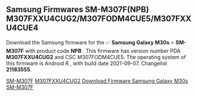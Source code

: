 <h2>Samsung Firmwares SM-M307F(NPB) M307FXXU4CUG2/M307FODM4CUE5/M307FXXU4CUE4</h2>
Download the Samsung firmware for the ✅ <strong>Samsung Galaxy M30s </strong> ⭐ <strong>SM-M307F</strong> with product code <strong>NPB</strong> . This firmware has version number PDA <strong>M307FXXU4CUG2</strong> and CSC M307FODM4CUE5. The operating system of this firmware is Android R , with build date 2021-09-07. Changelist <strong>21183555</strong>.


[SM-M307F](https://samfirm.shop/samsung/model/SM-M307F)
[M307FXXU4CUG2](https://samfirm.shop/samsung/pda/M307FXXU4CUG2)
[Download Firmware Samsung Galaxy M30s SM-M307F](https://samfirm.shop/samsung/firmware/453866)
